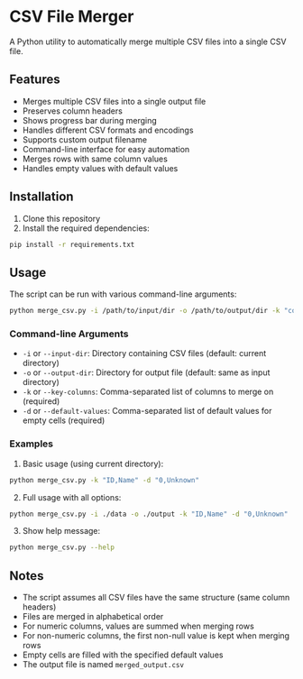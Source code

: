 # CSV File Merger

A Python utility to automatically merge multiple CSV files into a single CSV file.

## Features

- Merges multiple CSV files into a single output file
- Preserves column headers
- Shows progress bar during merging
- Handles different CSV formats and encodings
- Supports custom output filename
- Command-line interface for easy automation
- Merges rows with same column values
- Handles empty values with default values

## Installation

1. Clone this repository
2. Install the required dependencies:
```bash
pip install -r requirements.txt
```

## Usage

The script can be run with various command-line arguments:

```bash
python merge_csv.py -i /path/to/input/dir -o /path/to/output/dir -k "column1,column2" -d "default1,default2"
```

### Command-line Arguments

- `-i` or `--input-dir`: Directory containing CSV files (default: current directory)
- `-o` or `--output-dir`: Directory for output file (default: same as input directory)
- `-k` or `--key-columns`: Comma-separated list of columns to merge on (required)
- `-d` or `--default-values`: Comma-separated list of default values for empty cells (required)

### Examples

1. Basic usage (using current directory):
```bash
python merge_csv.py -k "ID,Name" -d "0,Unknown"
```

2. Full usage with all options:
```bash
python merge_csv.py -i ./data -o ./output -k "ID,Name" -d "0,Unknown"
```

3. Show help message:
```bash
python merge_csv.py --help
```

## Notes

- The script assumes all CSV files have the same structure (same column headers)
- Files are merged in alphabetical order
- For numeric columns, values are summed when merging rows
- For non-numeric columns, the first non-null value is kept when merging rows
- Empty cells are filled with the specified default values
- The output file is named `merged_output.csv` 